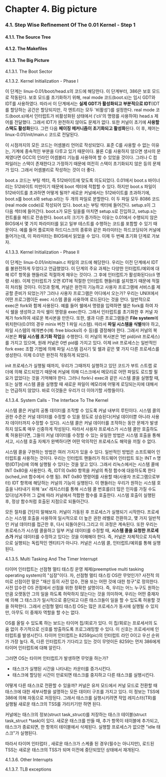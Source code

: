 # Chapter 4. Big picture

### 4.1. Step Wise Reﬁnement Of The 0.01 Kernel - Step 1

#### 4.1.1. The Source Tree

#### 4.1.2. The Makeﬁles

#### 4.1.3. The Big Picture

4.1.3.1. The Boot Sector

4.1.3.2. Kernel Initialization - Phase I

이 단계는 linux-0.01/boot/head.s의 코드에 해당한다. 이 단계부터, 386은 보호 모드로 작동된다. 보호 모드를 초기화하기 위해, real mode 코드\(boot.s\)는 임시 GDT와 IDT를 사용하였다. 따라서 이 단계에서는 **실제 GDT가 활성화되고 부분적으로 IDT**\(IDT를 할당하는 공간은 할당되지만, 각 엔트리는 모두 '비활성'\)를 설정한다. real mode 코드\(boot.s\)에서 인터럽트가 비활성화된 상태에서 \('cli'의 명령를 사용하여\) head.s 제어를 전달했다. 그래서 IDT가 완전하지 않아도 문제가 없다. 또한 커널이 초기에 **사용할 스택도 활성화**된다. 그런 다음 **페이징 메커니즘이 초기화되고 활성화**된다. 이 후, 제어는 linux-0.01/init/main.c 코드로 전달된다. 

이 시점까지의 모든 코드는 어셈블리 언어로 작성되었다. 표준 C를 사용할 수 없는 이유는, 기계에 종속적인 부분을 다루고 있기 때문이다. 물론 C를 사용하지 않으면 생사의 문제였다면 GCC의 인라인 어셈블리 기능를 사용하여 할 수 있었을 것이다. 그러나 C 컴파일러는 스택이 존재한다고 가정하기 때문에 여전히 스택이 초기화되지 않은 등의 문제가 있다. 그래서 어셈블리로 작성하는 것이 더 좋다. 

boot.s 코드는 부팅 섹터, 즉 512바이트에 맞도록 의도되었다. 0.01에서 boot.s 바이너리는 512바이트 미만이기 때문에 boot 섹터에 적합할 수 있다. 하지만 boot.s 파일이 512바이트를 초과하면 어떻게 될까? 새로운 커널에서는 512바이트를 초과하기에, boot.s를 boot.s와 setup.s라는 두 개의 파일로 분할한다. 이 두 파일 모두 8086 코드\(real mode code\)로 작성되어 있다. boot.s는 부팅 섹터에 들어간다. setup.s이 그 다음 섹터에 들어간다.  boot.s가 모든 일을를 마치면 setup.s로 진입하고, setup.s는 컨트롤을 헤드로 전송한다. boot.s의 크기가 증가하는 이유는 0.01에서 수행되지 않은 BIOS에서 몇 가지 파라미터를 읽고 일부 테스트를 수행하는 코드를 포함할 수 있기 때문이다. 예를 들어 플로피와 하드디스크의 종류와 같은 파라미터는 하드코딩되어 커널에 들어가는데, 이 파라미터는 BIOS에서 읽었을 수 있다. 이제 두 번째 초기화 단계로 가보자.

4.1.3.3. Kernel Initialization - Phase II

이 단계는 linux-0.01/init/main.c 파일의 코드에 해당한다. 우리는 이전 단계에서 IDT를 불완전하게 두었다고 언급했었다. 이 단계의 주요 과제는 다양한 인터럽트/예외에 대해 IDT 항목을 핸들러로 적절하게 채우는 것이다. 그 후에 인터럽트가 활성화된다\(cli 명령 사용\). 이제 인터럽트가 오면 IDT에 적절한 인터럽트 핸들러를 설치했기 때문에 적절히 처리될 것이다. 이것과 함께, 커널은 완전히 기능하고 사용자 프로그램에 서비스를 제공할 준비가 되었는가? 그러나 사용자 프로그램은 어디에서 오는가? 우리는 UNIX에서 어떤 프로그램이든 exec 시스템 콜을 사용하여 로드된다는 것을 안다. 일반적으로 exec은 fork와 함께 사용된다. 예를 들어 쉘에서 명령을 입력하면 쉘은 fork를 하여 자식 쉘을 생성하고 자식 쉘이 명령을 exec한다. 그래서 인터럽트를 초기화한 후 커널 자체가 fork하여 새로운 복사본을 만든다. 또한, 셸과 다른 프로그램들은 **File system**에 위치한다\(0.01의 경우 minix 버전 1 파일 시스템\). 따라서 **파일 시스템을 식별**해야 하고, 파일 시스템의 매개변수\(예: free blocks의 수 등\)를 결정해야 한다. 그래서 커널의 복사본은 **파일 시스템 초기화 작업**을 수행한다. 이 커널의 복사본은 1번 pid\(init 프로세스\)를 가지고 있으며, 원래 커널은 0번 pid를 가지고 있다. 이제 init 프로세스는 일반적인 fork exec 조합 기법에 의해 파일 시스템 검사기 및 쉘과 같은 몇 가지 다른 프로세스를 생성한다. 이제 0.01은 완전히 작동하게 되었다. 

init 프로세스가 실행될 때까지, 우리가 그때까지 실행하고 있던 코드가 부트 스트랩 로더에 의해 로드되었기 때문에 커널에 의해 디스크에서 메모리로 어떤 파일도 로드할 필요가 없었다는 것을 기억해야 한다. 그러나 fork나 exec과 같은 시스템 콜을 실행할 때, 또는 실행 시스템 콜을 실행할 때 새로운 파일이 메모리에 어떻게 로딩되는지에 대해서는 언급하지 않았다. 바로 이것들은 우리가 더 이야기할 사항들이다.

4.1.3.4. System Calls - The Interface To The Kernel

시스템 콜은 커널의 공통 데이터를 조작할 수 있도록 커널 내부의 루틴이다. 시스템 콜의 권한 수준은 커널 데이터를 수정할 수 있을 정도로 상승된다\(커널 데이터뿐 아니라 사용자 데이터까지 수정할 수 있다\). 시스템 콜은 커널 데이터를 조작하는 동안 문제가 발생하지 않도록 매우 신중하게 작성된다. 따라서 사용자 프로세스가 시스템 콜만 호출하도록 허용된다면, 그들이 커널 데이터를 수정할 수 있는 유일한 방법은 시스템 호출을 통해서고, 시스템 호출 자체가 완벽하다면 어떤 악의적인 프로세스도 해악을 끼칠 수 없다. 

시스템 콜을 구현하는 방법은 여러 가지가 있을 수 있다. 일반적인 방법은 소프트웨어 인터럽트를 사용하는 것이다. 우리는 인터럽트 핸들러가 하드웨어 인터럽트 또는 INT n 명령\(IDT\[n\]\)에 의해 실행될 수 있다는 것을 알고 있다. 그래서 리눅스에서는 시스템 콜에 INT 0x80을 사용한다. 즉, IDT의 0x80 항목을 커널의 특정 함수에 대응하도록 한다\(sched\_init 함수에서 수행 됨\). INT 0x80 명령어를 사용할 때\(사용자 프로그램으로부터\) IDT 항목에 해당하는 커널의 기능이 실행된다. 이 핸들러는 우리가 원하는 시스템 호출을 나타내기 위해 'ax' 레지스터를 통해 시스템 콜 번호를\(더 많은 인자를 가질 수도 있다\)넘겨주어 그 값에 따라 커널에서 적합한 함수를 호출한다. 시스템 호출이 실행된 후, 정상 함수처럼 호출된 지점으로 되돌아간다.

모든 절차를 간단히 말해보자. 커널이 가동된 후 프로세스가 실행되기 시작한다. 프로세스는 시스템 호출을 사용하여 일시적으로 더 높은 권한 레벨로 전환하고, 몇 가지 일반적인 커널 데이터를 접근한 후, 다시 되돌아온다.그리고 이 과정은 계속된다. 또한 우리는 프로세스가 시스템 콜을하고 일부 커널 데이터를 수정할 때, **시스템 콜을 요청한 프로세스가** 커널 데이터를 수정하고 있다는 것을 이해해야 한다. 즉, 커널은 자체적으로 지속적으로 실행되는 독립적인 엔티티가 아니다. 커널은 시스템 콜, 인터럽트/예외를 통해 실행된다. 

4.1.3.5. Multi Tasking And The Timer Interrupt

 타이머 인터럽트는 선점형 멀티 태스킹 운영 체제\(preemptive multi tasking operating system\)의 "심장"이다. 자, 선점형 멀티 태스킹 OS란 무엇인가? 사전적 의미로 선점이란 말은 "재산 등의 사전 압수, 전용 또는 어떤 것에 대한 청구"로 정의한다. 사전 압수란 OS 관점에서 선점을 위한 정확한 설명이다. 즉, 우리는 어느 누구도 원하는 만큼 오랫동안 그의 일을 하도록 허락하지 않는다는 것을 의미하며, 우리는 어떤 중재자에 의해 그 태스크가 일시적으로 중단되고 다른 태스크들이 일을 할 수 있도록 허용할 것을 허락한다. 그래서 선점형 멀티 태스킹 OS는 많은 프로세스가 동시에 실행될 수 있지만, 아무도 이 중재자 역할을 할 수는 없다. 

 OS를 올릴 수 있도록 하는 보드는 타이머 칩/회로가 있다. 이 칩/회로는 프로세서의 도움 없이 주기적으로 신호를 방출하도록 프로그래밍할 수 있다. 이 신호는 프로세서에 인터럽트를 발생시킨다. 타이머 인터럽트는 8259\(pic\)의 인터럽트 라인 0이고 우선 순위가 가장 높다. 즉, 다른 인터럽트가 기다리고 있는 것이 무엇이든 8259는 먼저 386에게 타이머 인터럽트에 대해 알린다.

그러면 OS는 타이머 인터럽트가 발생하면 무엇을 하는가? 

* 태스크가 실행된 시간을 나타내는 카운터를 증가시킨다.
* 태스크에 할당된 시간이 만료되면 태스크를 중지하고 다른 태스크를 실행시킨다. 

어떻게 다른 태스크로 전환할 수 있을까? 커널은 유저 모드에서 커널 모드로 전환할 때 태스크에 대한 세부사항을 설명하는 모든 데이터 구조를 가지고 있다. 이 정보는 TSS에 386에 의해 자동으로 저장된다. 그래서 태스크를 실행시키려면 작업 레지스터\(TR\)를 실행될 새로운 태스크의 TSS를 가리키기만 하면 된다. 

커널에는 태스크의 정보\(struct task\_struct\)를 저장하는 태스크 테이블\(struct task\_struct \*task\)이 있다. 새로운 태스크를 만들 때, 추가 항목이 테이블에 추가되고, 태스크가 종료되면, 한 항목이 테이블에서 삭제된다. 실행할 프로세스가 없으면 "idle 태스크"가 실행된다. 

따라서 타이머 인터럽터 , 새로운 태스크가 스케줄 된 경우\(필수는 아니지만\), 로드된 TSS는 새로운 태스크의 TSS가 되며 이전에 중단되었던 상태에서 재개된다. 

4.1.3.6. Other Interrupts

4.1.3.7. TLB exceptions

